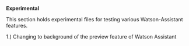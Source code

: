 **Experimental**

This section holds experimental files for testing various Watson-Assistant features. 

1.) Changing to background of the preview feature of Watson Assistant
